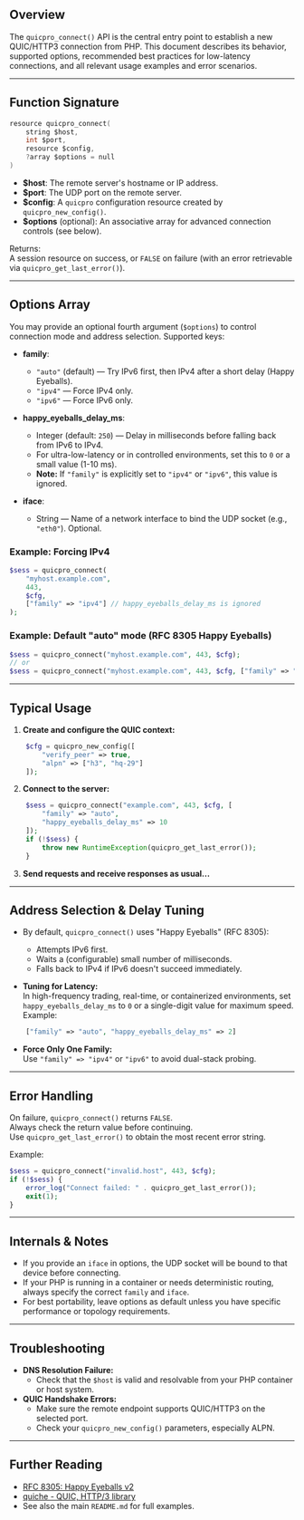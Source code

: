 ## Overview

The `quicpro_connect()` API is the central entry point to establish a new QUIC/HTTP3 connection from PHP. This document describes its behavior, supported options, recommended best practices for low-latency connections, and all relevant usage examples and error scenarios.

---

## Function Signature

~~~C
resource quicpro_connect(
    string $host,
    int $port,
    resource $config,
    ?array $options = null
)
~~~

- **$host**: The remote server's hostname or IP address.
- **$port**: The UDP port on the remote server.
- **$config**: A `quicpro` configuration resource created by `quicpro_new_config()`.
- **$options** (optional): An associative array for advanced connection controls (see below).

Returns:  
A session resource on success, or `FALSE` on failure (with an error retrievable via `quicpro_get_last_error()`).

---

## Options Array

You may provide an optional fourth argument (`$options`) to control connection mode and address selection. Supported keys:

- **family**:
    - `"auto"` (default) — Try IPv6 first, then IPv4 after a short delay (Happy Eyeballs).
    - `"ipv4"` — Force IPv4 only.
    - `"ipv6"` — Force IPv6 only.

- **happy_eyeballs_delay_ms**:
    - Integer (default: `250`) — Delay in milliseconds before falling back from IPv6 to IPv4.
    - For ultra-low-latency or in controlled environments, set this to `0` or a small value (1-10 ms).
    - **Note:** If `"family"` is explicitly set to `"ipv4"` or `"ipv6"`, this value is ignored.


- **iface**:
    - String — Name of a network interface to bind the UDP socket (e.g., `"eth0"`). Optional.

### Example: Forcing IPv4

~~~php
$sess = quicpro_connect(
    "myhost.example.com",
    443,
    $cfg,
    ["family" => "ipv4"] // happy_eyeballs_delay_ms is ignored
);
~~~

### Example: Default "auto" mode (RFC 8305 Happy Eyeballs)

~~~php
$sess = quicpro_connect("myhost.example.com", 443, $cfg);
// or
$sess = quicpro_connect("myhost.example.com", 443, $cfg, ["family" => "auto"]);
~~~

---

## Typical Usage

1. **Create and configure the QUIC context:**
~~~php
    $cfg = quicpro_new_config([
        "verify_peer" => true,
        "alpn" => ["h3", "hq-29"]
    ]);
~~~

2. **Connect to the server:**
~~~php
    $sess = quicpro_connect("example.com", 443, $cfg, [
        "family" => "auto",
        "happy_eyeballs_delay_ms" => 10
    ]);
    if (!$sess) {
        throw new RuntimeException(quicpro_get_last_error());
    }
~~~

3. **Send requests and receive responses as usual...**

---

## Address Selection & Delay Tuning

- By default, `quicpro_connect()` uses "Happy Eyeballs" (RFC 8305):
    - Attempts IPv6 first.
    - Waits a (configurable) small number of milliseconds.
    - Falls back to IPv4 if IPv6 doesn't succeed immediately.

- **Tuning for Latency:**  
  In high-frequency trading, real-time, or containerized environments, set `happy_eyeballs_delay_ms` to `0` or a single-digit value for maximum speed.  
  Example:
~~~php
    ["family" => "auto", "happy_eyeballs_delay_ms" => 2]
~~~

- **Force Only One Family:**  
  Use `"family" => "ipv4"` or `"ipv6"` to avoid dual-stack probing.

---

## Error Handling

On failure, `quicpro_connect()` returns `FALSE`.  
Always check the return value before continuing.  
Use `quicpro_get_last_error()` to obtain the most recent error string.

Example:

~~~php
$sess = quicpro_connect("invalid.host", 443, $cfg);
if (!$sess) {
    error_log("Connect failed: " . quicpro_get_last_error());
    exit(1);
}
~~~

---

## Internals & Notes

- If you provide an `iface` in options, the UDP socket will be bound to that device before connecting.
- If your PHP is running in a container or needs deterministic routing, always specify the correct `family` and `iface`.
- For best portability, leave options as default unless you have specific performance or topology requirements.

---

## Troubleshooting

- **DNS Resolution Failure:**
    - Check that the `$host` is valid and resolvable from your PHP container or host system.
- **QUIC Handshake Errors:**
    - Make sure the remote endpoint supports QUIC/HTTP3 on the selected port.
    - Check your `quicpro_new_config()` parameters, especially ALPN.

---

## Further Reading

- [RFC 8305: Happy Eyeballs v2](https://datatracker.ietf.org/doc/html/rfc8305)
- [quiche - QUIC, HTTP/3 library](https://github.com/cloudflare/quiche)
- See also the main `README.md` for full examples.

